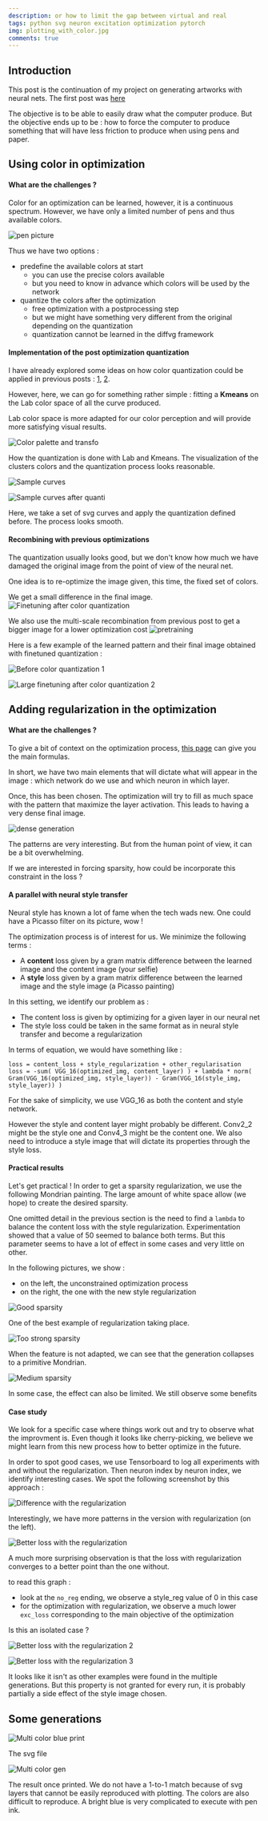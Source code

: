 ```yaml
---
description: or how to limit the gap between virtual and real
tags: python svg neuron excitation optimization pytorch
img: plotting_with_color.jpg
comments: true
---
```


## Introduction

This post is the continuation of my project on generating artworks with neural nets.
The first post was [here](https://admor.github.io/Generating-shapes-with-neural-nets/)

The objective is to be able to easily draw what the computer produce. 
But the objective ends up to be : how to force the computer to produce something that will have less friction to produce when using pens and paper.


## Using color in optimization

#### What are the challenges ?

Color for an optimization can be learned, however, it is a continuous spectrum.
However, we have only a limited number of pens and thus available colors.

![pen picture]({{site.baseurl}}/assets/img/color_pens.jpg)

Thus we have two options : 
- predefine the available colors at start
  - you can use the precise colors available
  - but you need to know in advance which colors will be used by the network
- quantize the colors after the optimization
  - free optimization with a postprocessing step
  - but we might have something very different from the original depending on the quantization
  - quantization cannot be learned in the diffvg framework
  

#### Implementation of the post optimization quantization

I have already explored some ideas on how color quantization could be applied in previous posts : [1](https://admor.github.io/Unclassified-list-of-tricks/), [2](https://admor.github.io/Learning-a-color-quantization-for-neural-excitation/).

However, here, we can go for something rather simple : fitting a **Kmeans** on the Lab color space of all the curve produced.

Lab color space is more adapted for our color perception and will provide more satisfying visual results.

![Color palette and transfo]({{site.baseurl}}/assets/img/color_palette_and_transformation.png)

How the quantization is done with Lab and Kmeans. 
The visualization of the clusters colors and the quantization process looks reasonable.

![Sample curves]({{site.baseurl}}/assets/img/before_quantization.png)

![Sample curves after quanti]({{site.baseurl}}/assets/img/after_quantization.png)

Here, we take a set of svg curves and apply the quantization defined before. The process looks smooth.


#### Recombining with previous optimizations

The quantization usually looks good, but we don't know how much we have damaged the original image from the point of view of the neural net.

One idea is to re-optimize the image given, this time, the fixed set of colors.

We get a small difference in the final image.
![Finetuning after color quantization]({{site.baseurl}}/assets/img/post_quantization_finetuning.png)


We also use the multi-scale recombination from previous post to get a bigger image for a lower optimization cost
![pretraining]({{site.baseurl}}/assets/img/after_finetuning.png)


Here is a few example of the learned pattern and their final image obtained with finetuned quantization :

![Before color quantization 1]({{site.baseurl}}/assets/img/color_and_shape_optim.png)

![Large finetuning after color quantization 2]({{site.baseurl}}/assets/img/quantized_large_scale_optim.png)


## Adding regularization in the optimization

#### What are the challenges ?

To give a bit of context on the optimization process, [this page](https://admor.github.io/Feature-visualisation-the-basics/) can give you the main formulas.

In short, we have two main elements that will dictate what will appear in the image : which network do we use and which neuron in which layer.

Once, this has been chosen. The optimization will try to fill as much space with the pattern that maximize the layer activation.
This leads to having a very dense final image.

![dense generation]({{site.baseurl}}/assets/img/dense_generation.png)

The patterns are very interesting. But from the human point of view, it can be a bit overwhelming.

If we are interested in forcing sparsity, how could be incorporate this constraint in the loss ?


#### A parallel with neural style transfer

Neural style has known a lot of fame when the tech wads new. One could have a Picasso filter on its picture, wow !

The optimization process is of interest for us. We minimize the following terms : 
- A **content** loss given by a gram matrix difference between the learned image and the content image (your selfie)
- A **style** loss given by a gram matrix difference between the learned image and the style image (a Picasso painting)

In this setting, we identify our problem as : 
- The content loss is given by optimizing for a given layer in our neural net
- The style loss could be taken in the same format as in neural style transfer and become a regularization

In terms of equation, we would have something like : 
```
loss = content_loss + style_regularization + other_regularisation
loss = -sum( VGG_16(optimized_img, content_layer) ) + lambda * norm( Gram(VGG_16(optimized_img, style_layer)) - Gram(VGG_16(style_img, style_layer)) )
```
For the sake of simplicity, we use VGG_16 as both the content and style network.

However the style and content layer might probably be different. Conv2_2 might be the style one and Conv4_3 might be the content one.
We also need to introduce a style image that will dictate its properties through the style loss.


#### Practical results

Let's get practical ! In order to get a sparsity regularization, we use the following Mondrian painting.
The large amount of white space allow (we hope) to create the desired sparsity.

One omitted detail in the previous section is the need to find a `lambda` to balance the content loss with the style regularization.
Experimentation showed that a value of 50 seemed to balance both terms. But this parameter seems to have a lot of effect in some cases and very little on other.

In the following pictures, we show : 
- on the left, the unconstrained optimization process
- on the right, the one with the new style regularization


![Good sparsity]({{site.baseurl}}/assets/img/good_sparsity_addition.png)

One of the best example of regularization taking place.

![Too strong sparsity]({{site.baseurl}}/assets/img/regularisation_is_too_strong.png)

When the feature is not adapted, we can see that the generation collapses to a primitive Mondrian.

![Medium sparsity]({{site.baseurl}}/assets/img/medium_sparsity_addition.png)

In some case, the effect can also be limited. We still observe some benefits


#### Case study

We look for a specific case where things work out and try to observe what the improvment is.
Even though it looks like cherry-picking, we believe we might learn from this new process how to better optimize in the future.

In order to spot good cases, we use Tensorboard to log all experiments with and without the regularization. Then neuron index by neuron index, we identify interesting cases.
We spot the following screenshot by this approach : 

![Difference with the regularization]({{site.baseurl}}/assets/img/more_patterns_wit_reg.png)

Interestingly, we have more patterns in the version with regularization (on the left).

![Better loss with the regularization]({{site.baseurl}}/assets/img/regularization_improves_the_learning.png)

A much more surprising observation is that the loss with regularization converges to a better point than the one without.

to read this graph : 
- look at the `no_reg` ending, we observe a style_reg value of 0 in this case
- for the optimization with regularization, we observe a much lower `exc_loss` corresponding to the main objective of the optimization

Is this an isolated case ?

![Better loss with the regularization 2]({{site.baseurl}}/assets/img/regularization_improves_the_learning_2.png)

![Better loss with the regularization 3]({{site.baseurl}}/assets/img/regularization_improves_the_learning_3.png)

It looks like it isn't as other examples were found in the multiple generations. 
But this property is not granted for every run, it is probably partially a side effect of the style image chosen.


## Some generations


![Multi color blue print]({{site.baseurl}}/assets/img/multi_color_blueprint.png)

The svg file

![Multi color gen]({{site.baseurl}}/assets/img/color_creation.jpg)

The result once printed.
We do not have a 1-to-1 match because of svg layers that cannot be easily reproduced with plotting.
The colors are also difficult to reproduce. A bright blue is very complicated to execute with pen ink.